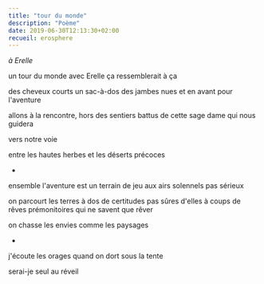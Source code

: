 ```yaml
---
title: "tour du monde"
description: "Poème"
date: 2019-06-30T12:13:30+02:00
recueil: erosphere
---
```


*à Erelle*


un tour du monde avec Erelle
ça ressemblerait à ça

des cheveux courts un sac-à-dos des jambes nues
et en avant pour l'aventure

allons à la rencontre, hors des sentiers battus
de cette sage dame qui nous guidera

vers notre voie

entre les hautes herbes et les déserts précoces

*

ensemble l'aventure est un terrain de jeu
aux airs solennels pas sérieux

on parcourt les terres à dos de certitudes pas sûres d'elles
à coups de rêves prémonitoires qui ne savent que rêver

on chasse les envies comme les paysages

*

j'écoute les orages quand on dort sous la tente

serai-je seul au réveil
